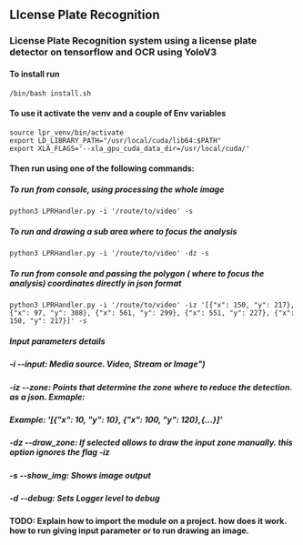## LIcense Plate Recognition
### License Plate Recognition system using a license plate detector on tensorflow and OCR using YoloV3

#### To install run
```/bin/bash install.sh```

#### To use it activate the venv and a couple of Env variables
```
source lpr_venv/bin/activate
export LD_LIBRARY_PATH="/usr/local/cuda/lib64:$PATH"
export XLA_FLAGS='--xla_gpu_cuda_data_dir=/usr/local/cuda/'
```

#### Then run using one of the following commands:
##### To run from console, using processing the whole image
```python3 LPRHandler.py -i '/route/to/video' -s```
##### To run and drawing a sub area where to focus the analysis
```python3 LPRHandler.py -i '/route/to/video' -dz -s```
##### To run from console and passing the polygon ( where to focus the analysis) coordinates directly in json format
```python3 LPRHandler.py -i '/route/to/video' -iz '[{"x": 150, "y": 217}, {"x": 97, "y": 308}, {"x": 561, "y": 299}, {"x": 551, "y": 227}, {"x": 150, "y": 217}]' -s```

##### Input parameters details
##### -i --input: Media source. Video, Stream or Image")
##### -iz --zone: Points that determine the zone where to reduce the detection. as a json. Exmaple: 
#####                                                      Example: '[{"x": 10, "y": 10}, {"x": 100, "y": 120},{...}]'
##### -dz --draw_zone: If selected allows to draw the input zone manually. this option ignores the flag -iz
##### -s --show_img: Shows image output
##### -d --debug: Sets Logger level to debug

#### TODO: Explain how to import the module on a project. how does it work. how to run giving input parameter or to run drawing an image. 

